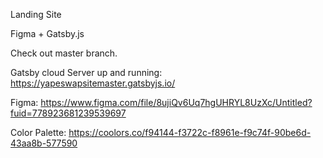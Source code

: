 Landing Site

Figma + Gatsby.js

Check out master branch. 

Gatsby cloud Server up and running: 
https://yapeswapsitemaster.gatsbyjs.io/

Figma:
https://www.figma.com/file/8ujiQv6Uq7hgUHRYL8UzXc/Untitled?fuid=778923681239539697

Color Palette:
https://coolors.co/f94144-f3722c-f8961e-f9c74f-90be6d-43aa8b-577590
